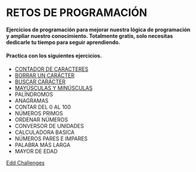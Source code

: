# RETOS DE PROGRAMACIÓN
#### Ejercicios de programación para mejorar nuestra lógica de programación y ampliar nuestro conocimiento. Totalmente gratis, solo necesitas dedicarle tu tiempo para seguir aprendiendo.

#### Practica con los siguientes ejercicios.

- [CONTADOR DE CARACTERES](https://github.com/Edd-Challenges/CONTADOR-DE-CARACTERES)
- [BORRAR UN CARÁCTER](https://github.com/Edd-Challenges/BORRAR-UN-CAR-CTER)
- [BUSCAR CARÁCTER](https://github.com/Edd-Challenges/BUSCAR-CARACTER)
- [MAYÚSCULAS Y MINÚSCULAS](https://github.com/Edd-Challenges/MAYUSCULAS-Y-MINUSCULAS)
- PALÍNDROMOS
- ANAGRAMAS
- CONTAR DEL 0 AL 100
- NÚMEROS PRIMOS
- ORDENAR NÚMEROS
- CONVERSOR DE UNIDADES
- CALCULADORA BASICA
- NÚMEROS PARES E IMPARES
- PALABRA MÁS LARGA
- MAYOR DE EDAD

[Edd Challenges](https://challenges.codewithedd.com)
